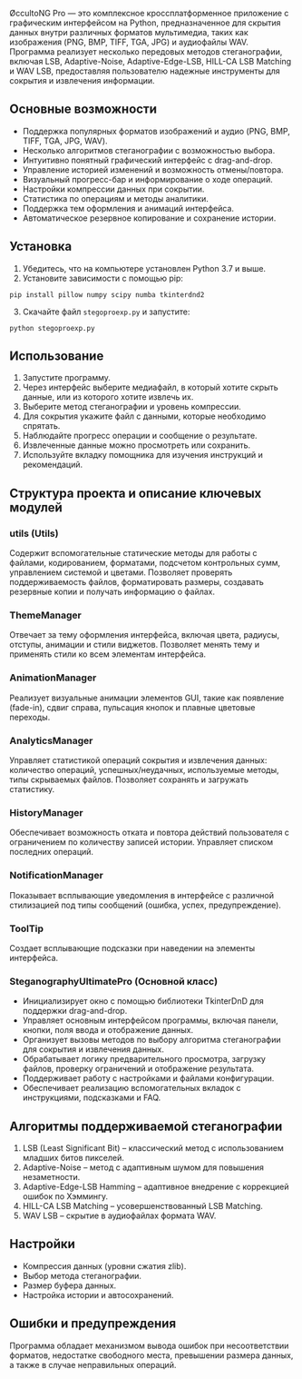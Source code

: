 ØccultoNG Pro — это комплексное кроссплатформенное приложение с графическим интерфейсом на Python, предназначенное для скрытия данных внутри различных форматов мультимедиа, таких как изображения (PNG, BMP, TIFF, TGA, JPG) и аудиофайлы WAV. Программа реализует несколько передовых методов стеганографии, включая LSB, Adaptive-Noise, Adaptive-Edge-LSB, HILL-CA LSB Matching и WAV LSB, предоставляя пользователю надежные инструменты для сокрытия и извлечения информации.

## Основные возможности

- Поддержка популярных форматов изображений и аудио (PNG, BMP, TIFF, TGA, JPG, WAV).
- Несколько алгоритмов стеганографии с возможностью выбора.
- Интуитивно понятный графический интерфейс с drag-and-drop.
- Управление историей изменений и возможность отмены/повтора.
- Визуальный прогресс-бар и информирование о ходе операций.
- Настройки компрессии данных при сокрытии.
- Статистика по операциям и методы аналитики.
- Поддержка тем оформления и анимаций интерфейса.
- Автоматическое резервное копирование и сохранение истории.


## Установка

1. Убедитесь, что на компьютере установлен Python 3.7 и выше.
2. Установите зависимости с помощью pip:

```
pip install pillow numpy scipy numba tkinterdnd2
```

3. Скачайте файл `stegoproexp.py` и запустите:

```
python stegoproexp.py
```


## Использование

1. Запустите программу.
2. Через интерфейс выберите медиафайл, в который хотите скрыть данные, или из которого хотите извлечь их.
3. Выберите метод стеганографии и уровень компрессии.
4. Для сокрытия укажите файл с данными, которые необходимо спрятать.
5. Наблюдайте прогресс операции и сообщение о результате.
6. Извлеченные данные можно просмотреть или сохранить.
7. Используйте вкладку помощника для изучения инструкций и рекомендаций.

## Структура проекта и описание ключевых модулей

### utils (Utils)

Содержит вспомогательные статические методы для работы с файлами, кодированием, форматами, подсчетом контрольных сумм, управлением системой и цветами. Позволяет проверять поддерживаемость файлов, форматировать размеры, создавать резервные копии и получать информацию о файлах.

### ThemeManager

Отвечает за тему оформления интерфейса, включая цвета, радиусы, отступы, анимации и стили виджетов. Позволяет менять тему и применять стили ко всем элементам интерфейса.

### AnimationManager

Реализует визуальные анимации элементов GUI, такие как появление (fade-in), сдвиг справа, пульсация кнопок и плавные цветовые переходы.

### AnalyticsManager

Управляет статистикой операций сокрытия и извлечения данных: количество операций, успешных/неудачных, используемые методы, типы скрываемых файлов. Позволяет сохранять и загружать статистику.

### HistoryManager

Обеспечивает возможность отката и повтора действий пользователя с ограничением по количеству записей истории. Управляет списком последних операций.

### NotificationManager

Показывает всплывающие уведомления в интерфейсе с различной стилизацией под типы сообщений (ошибка, успех, предупреждение).

### ToolTip

Создает всплывающие подсказки при наведении на элементы интерфейса.

### SteganographyUltimatePro (Основной класс)

- Инициализирует окно с помощью библиотеки TkinterDnD для поддержки drag-and-drop.
- Управляет основным интерфейсом программы, включая панели, кнопки, поля ввода и отображение данных.
- Организует вызовы методов по выбору алгоритма стеганографии для сокрытия и извлечения данных.
- Обрабатывает логику предварительного просмотра, загрузку файлов, проверку ограничений и отображение результата.
- Поддерживает работу с настройками и файлами конфигурации.
- Обеспечивает реализацию вспомогательных вкладок с инструкциями, подсказками и FAQ.


## Алгоритмы поддерживаемой стеганографии

1. LSB (Least Significant Bit) – классический метод с использованием младших битов пикселей.
2. Adaptive-Noise – метод с адаптивным шумом для повышения незаметности.
3. Adaptive-Edge-LSB Hamming – адаптивное внедрение с коррекцией ошибок по Хэммингу.
4. HILL-CA LSB Matching – усовершенствованный LSB Matching.
5. WAV LSB – скрытие в аудиофайлах формата WAV.

## Настройки

- Компрессия данных (уровни сжатия zlib).
- Выбор метода стеганографии.
- Размер буфера данных.
- Настройка истории и автосохранений.


## Ошибки и предупреждения

Программа обладает механизмом вывода ошибок при несоответствии форматов, недостатке свободного места, превышении размера данных, а также в случае неправильных операций.

